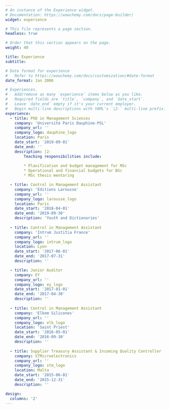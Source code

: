 ```yaml
---
# An instance of the Experience widget.
# Documentation: https://wowchemy.com/docs/page-builder/
widget: experience

# This file represents a page section.
headless: true

# Order that this section appears on the page.
weight: 40

title: Experience
subtitle:

# Date format for experience
#   Refer to https://wowchemy.com/docs/customization/#date-format
date_format: Jan 2006

# Experiences.
#   Add/remove as many `experience` items below as you like.
#   Required fields are `title`, `company`, and `date_start`.
#   Leave `date_end` empty if it's your current employer.
#   Begin multi-line descriptions with YAML's `|2-` multi-line prefix.
experience:
  - title: PhD in Management Sciences
    company: 'Université Paris Dauphine-PSL'
    company_url: ''
    company_logo: dauphine_logo
    location: Paris
    date_start: '2019-09-01'
    date_end: ''
    description: |2-
        Teaching responsibilities include:
        
        * Planification and budget management for MSc
        * Operational and financial budgets for BSc
        * MSc thesis mentoring

  - title: Control in Management Assistant
    company: 'Editions Larousse'
    company_url: ''
    company_logo: larousse_logo
    location: Paris
    date_start: '2018-04-01'
    date_end: '2019-09-30'
    description: 'Youth and Dictionaries'
     
  - title: Control in Management Assistant
    company: 'Intrum Justitia France'
    company_url: ''
    company_logo: intrum_logo
    location: Lyon
    date_start: '2017-06-01'
    date_end: '2017-07-31'
    description: ''

  - title: Junior Auditor
    company: EY
    company_url: ''
    company_logo: ey_logo
    date_start: '2017-01-01'
    date_end: '2017-04-30'
    description: ''
        
  - title: Control in Management Assistant
    company: 'Elkem Silicones'
    company_url: ''
    company_logo: elk_logo
    location: 'Saint Priest'
    date_start: '2016-05-01'
    date_end: '2016-09-30'
    description: ''
    
  - title: Supplier Treasury Assistant & Incoming Quality Controller
    company: STMicroelectronics
    company_url: ''
    company_logo: stm_logo
    location: Malta
    date_start: '2015-06-01'
    date_end: '2015-12-31'
    description: ''

design:
  columns: '2'
---
```

